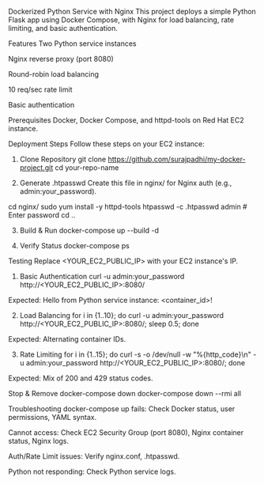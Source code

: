 Dockerized Python Service with Nginx
This project deploys a simple Python Flask app using Docker Compose, with Nginx for load balancing, rate limiting, and basic authentication.

Features
Two Python service instances

Nginx reverse proxy (port 8080)

Round-robin load balancing

10 req/sec rate limit

Basic authentication

Prerequisites
Docker, Docker Compose, and httpd-tools on Red Hat EC2 instance.

Deployment Steps
Follow these steps on your EC2 instance:

1. Clone Repository
git clone https://github.com/surajpadhi/my-docker-project.git
cd your-repo-name

2. Generate .htpasswd
Create this file in nginx/ for Nginx auth (e.g., admin:your_password).

cd nginx/
sudo yum install -y httpd-tools
htpasswd -c .htpasswd admin # Enter password
cd ..

3. Build & Run
docker-compose up --build -d

4. Verify Status
docker-compose ps

Testing
Replace <YOUR_EC2_PUBLIC_IP> with your EC2 instance's IP.

1. Basic Authentication
curl -u admin:your_password http://<YOUR_EC2_PUBLIC_IP>:8080/

Expected: Hello from Python service instance: <container_id>!

2. Load Balancing
for i in {1..10}; do curl -u admin:your_password http://<YOUR_EC2_PUBLIC_IP>:8080/; sleep 0.5; done

Expected: Alternating container IDs.

3. Rate Limiting
for i in {1..15}; do curl -s -o /dev/null -w "%{http_code}\n" -u admin:your_password http://<YOUR_EC2_PUBLIC_IP>:8080/; done

Expected: Mix of 200 and 429 status codes.

Stop & Remove
docker-compose down
docker-compose down --rmi all

Troubleshooting
docker-compose up fails: Check Docker status, user permissions, YAML syntax.

Cannot access: Check EC2 Security Group (port 8080), Nginx container status, Nginx logs.

Auth/Rate Limit issues: Verify nginx.conf, .htpasswd.

Python not responding: Check Python service logs.